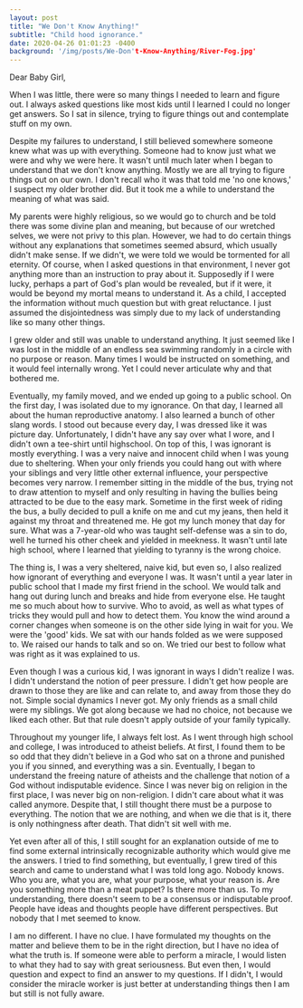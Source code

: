 ```yaml
---
layout: post
title: "We Don't Know Anything!"
subtitle: "Child hood ignorance."
date: 2020-04-26 01:01:23 -0400
background: '/img/posts/We-Don't-Know-Anything/River-Fog.jpg'
---
```

Dear Baby Girl,

<p>When I was little, there were so many things I needed to learn and figure out. I always asked questions like most kids until I learned I could no longer get answers. So I sat in silence, trying to figure things out and contemplate stuff on my own.</p>

<p>Despite my failures to understand, I still believed somewhere someone knew what was up with everything. Someone had to know just what we were and why we were here. It wasn't until much later when I began to understand that we don't know anything. Mostly we are all trying to figure things out on our own. I don't recall who it was that told me 'no one knows,' I suspect my older brother did. But it took me a while to understand the meaning of what was said.</p>

<p>My parents were highly religious, so we would go to church and be told there was some divine plan and meaning, but because of our wretched selves, we were not privy to this plan.  However, we had to do certain things without any explanations that sometimes seemed absurd, which usually didn't make sense.  If we didn't, we were told we would be tormented for all eternity. Of course, when I asked questions in that environment, I never got anything more than an instruction to pray about it. Supposedly if I were lucky, perhaps a part of God's plan would be revealed, but if it were, it would be beyond my mortal means to understand it. As a child, I accepted the information without much question but with great reluctance.  I just assumed the disjointedness was simply due to my lack of understanding like so many other things.</p>


<p>I grew older and still was unable to understand anything. It just seemed like I was lost in the middle of an endless sea swimming randomly in a circle with no purpose or reason. Many times I would be instructed on something, and it would feel internally wrong. Yet I could never articulate why and that bothered me.</p>

<p>Eventually, my family moved, and we ended up going to a public school. On the first day, I was isolated due to my ignorance. On that day, I learned all about the human reproductive anatomy. I also learned a bunch of other slang words. I stood out because every day, I was dressed like it was picture day.  Unfortunately, I didn't have any say over what I wore, and I didn't own a tee-shirt until highschool. On top of this, I was ignorant is mostly everything.  I was a very naive and innocent child when I was young due to sheltering.  When your only friends you could hang out with where your siblings and very little other external influence, your perspective becomes very narrow. I remember sitting in the middle of the bus, trying not to draw attention to myself and only resulting in having the bullies being attracted to be due to the easy mark. Sometime in the first week of riding the bus, a bully decided to pull a knife on me and cut my jeans, then held it against my throat and threatened me. He got my lunch money that day for sure. What was a 7-year-old who was taught self-defense was a sin to do, well he turned his other cheek and yielded in meekness. It wasn't until late high school, where I learned that yielding to tyranny is the wrong choice.</p>

<p>The thing is, I was a very sheltered, naive kid, but even so, I also realized how ignorant of everything and everyone I was. It wasn't until a year later in public school that I made my first friend in the school. We would talk and hang out during lunch and breaks and hide from everyone else. He taught me so much about how to survive. Who to avoid, as well as what types of tricks they would pull and how to detect them. You know the wind around a corner changes when someone is on the other side lying in wait for you. We were the 'good' kids. We sat with our hands folded as we were supposed to. We raised our hands to talk and so on. We tried our best to follow what was right as it was explained to us.</p>

<p>Even though I was a curious kid, I was ignorant in ways I didn't realize I was. I didn't understand the notion of peer pressure. I didn't get how people are drawn to those they are like and can relate to, and away from those they do not. Simple social dynamics I never got. My only friends as a small child were my siblings. We got along because we had no choice, not because we liked each other. But that rule doesn't apply outside of your family typically.</p>

<p>Throughout my younger life, I always felt lost. As I went through high school and college, I was introduced to atheist beliefs. At first, I found them to be so odd that they didn't believe in a God who sat on a throne and punished you if you sinned, and everything was a sin. Eventually, I began to understand the freeing nature of atheists and the challenge that notion of a God without indisputable evidence. Since I was never big on religion in the first place, I was never big on non-religion. I didn't care about what it was called anymore. Despite that, I still thought there must be a purpose to everything. The notion that we are nothing, and when we die that is it, there is only nothingness after death. That didn't sit well with me.</p>

<p>Yet even after all of this, I still sought for an explanation outside of me to find some external intrinsically recognizable authority which would give me the answers. I tried to find something, but eventually, I grew tired of this search and came to understand what I was told long ago. Nobody knows. Who you are, what you are, what your purpose, what your reason is. Are you something more than a meat puppet? Is there more than us. To my understanding, there doesn't seem to be a consensus or indisputable proof. People have ideas and thoughts people have different perspectives. But nobody that I met seemed to know.</p>

<p>I am no different. I have no clue. I have formulated my thoughts on the matter and believe them to be in the right direction, but I have no idea of what the truth is. If someone were able to perform a miracle, I would listen to what they had to say with great seriousness. But even then, I would question and expect to find an answer to my questions. If I didn't, I would consider the miracle worker is just better at understanding things then I am but still is not fully aware.</p>

